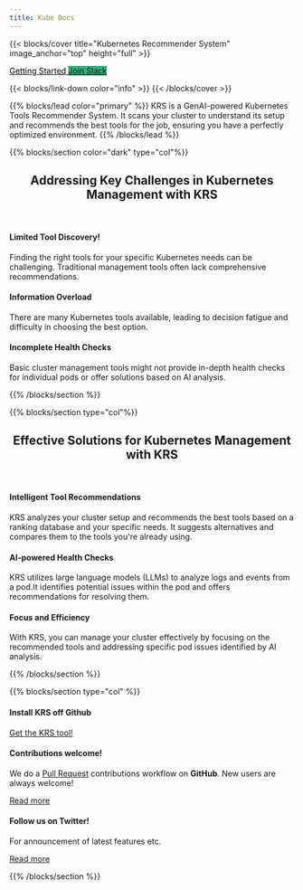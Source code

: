 ```yaml
---
title: Kube Docs
---
```


{{< blocks/cover title="Kubernetes Recommender System" image_anchor="top" height="full" >}}

<a class="btn btn-lg btn-primary me-3 mb-4" href="/docs/" style="background-color: white; color: #020202;">
  Getting Started <i class="fas fa-arrow-alt-circle-right ms-2"></i>
</a>
<a class="btn btn-lg btn-primary me-3 mb-4" href="www.launchpass.com/kubetoolsio" style="background-color: #2faf79; border-color: #ecb22e;">
  Join Slack <i class="fab fa-slack ms-2 "></i>
</a>
<p class="lead mt-5"></p>
{{< blocks/link-down color="info" >}}
{{< /blocks/cover >}}


{{% blocks/lead color="primary" %}}
KRS is a GenAI-powered Kubernetes Tools Recommender System. It scans your cluster to understand its setup and recommends the best tools for the job, ensuring you have a perfectly optimized environment.
{{% /blocks/lead %}}


{{% blocks/section color="dark" type="col"%}}

<h2 style="text-align: center;">Addressing Key Challenges in Kubernetes Management with KRS</h2><br>

<div class="row">

<div class="col-lg-4 mb-5 mb-lg-0 text-center">
 <div class="mb-4 h1">
    
  </div>

<h4 class="h3">Limited Tool Discovery!</h4>
<div class="mb-0">
<p>Finding the right tools for your specific Kubernetes needs can be challenging. Traditional management tools often lack comprehensive recommendations.</p>
</div>
</div>
<div class="col-lg-4 mb-5 mb-lg-0 text-center">
<div class="mb-4 h1">
  <i></i>
</div>
<h4 class="h3">Information Overload</h4>
<div class="mb-0">
<p>There are many Kubernetes tools available, leading to decision fatigue and difficulty in choosing the best option.</p>
</div>
</div>
<div class="col-lg-4 mb-5 mb-lg-0 text-center">
<div class="mb-4 h1">
  <i ></i>
</div>
<h4 class="h3">Incomplete Health Checks</h4>
<div class="mb-0">
<p>Basic cluster management tools might not provide in-depth health checks for individual pods or offer solutions based on AI analysis.</p>
</div>

</div>

</div>

{{% /blocks/section %}}

 

{{% blocks/section type="col"%}}

<h2 style="text-align: center;">Effective Solutions for Kubernetes Management with KRS</h2><br>

  <div class="row">
  
  <div class="col-lg-4 mb-5 mb-lg-0 text-center">
  <div class="mb-4 h1">
    
  </div>
  <h4 class="h3">Intelligent Tool Recommendations</h4>
  <div class="mb-0">
  <p>KRS analyzes your cluster setup and recommends the best tools based on a ranking database and your specific needs.
    It suggests alternatives and compares them to the tools you're already using.</p>
  </div>
  </div>
  <div class="col-lg-4 mb-5 mb-lg-0 text-center">
  <div class="mb-4 h1">
    <i></i>
  </div>
  <h4 class="h3">AI-powered Health Checks</h4>
  <div class="mb-0">
  <p>KRS utilizes large language models (LLMs) to analyze logs and events from a pod.It identifies potential issues within the pod and offers recommendations for resolving them.</p>
  </div>
  </div>
  <div class="col-lg-4 mb-5 mb-lg-0 text-center">
  <div class="mb-4 h1">
    <i ></i>
  </div>
  <h4 class="h3">Focus and Efficiency</h4>
  <div class="mb-0">
  <p>With KRS, you can manage your cluster effectively by focusing on the recommended tools and addressing specific pod issues identified by AI analysis.</p>
  </div>
  
  </div>
  </div>


{{% /blocks/section %}}


{{% blocks/section type="col" %}}

<div class="row">
<div class="col-lg-4 mb-5 mb-lg-0 text-center">
<div class="mb-4 h1">
  <i class="fab fa-github"></i>
</div>
<h4 class="h3">Install KRS off Github</h4>
<div class="mb-0">
<p><a href="https://github.com/kubetoolsca/krs">Get the KRS tool!</a></p>
</div>
</div>
<div class="col-lg-4 mb-5 mb-lg-0 text-center">
<div class="mb-4 h1">
  <i class="fab fa-github"></i>
</div>
<h4 class="h3">Contributions welcome!</h4>
<div class="mb-0">
<p>We do a <a href="https://github.com/kubetoolsca/krs/pulls">Pull Request</a>
contributions workflow on <strong>GitHub</strong>. New users are always welcome!</p>
</div>
<p><a href="https://github.com/kubetoolsca/krs">Read more</a></p>
</div>
<div class="col-lg-4 mb-5 mb-lg-0 text-center">
<div class="mb-4 h1">
  <i class="fab fa-twitter"></i>
</div>
<h4 class="h3">Follow us on Twitter!</h4>
<div class="mb-0">
<p>For announcement of latest features etc.</p>
</div>
<p><a href="https://x.com/kubetools">Read more</a></p>
</div>
</div>
</div>

{{% /blocks/section %}}

